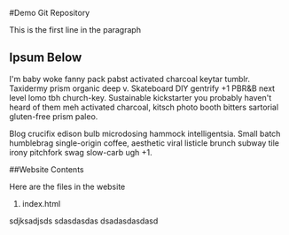 #Demo Git Repository

This is the first line in the paragraph

## Ipsum Below

I'm baby woke fanny pack pabst activated charcoal keytar tumblr. 
Taxidermy prism organic deep v. Skateboard DIY gentrify +1 PBR&B 
next level lomo tbh church-key. Sustainable kickstarter you probably 
haven't heard of them meh activated charcoal, kitsch photo booth 
bitters sartorial gluten-free prism paleo.

Blog crucifix edison bulb microdosing hammock intelligentsia. 
Small batch humblebrag single-origin coffee, aesthetic viral listicle brunch subway tile irony pitchfork swag slow-carb ugh +1.


##Website Contents

Here are the files in the website

1. index.html

sdjksadjsds
sdasdasdas
dsadasdasdasd